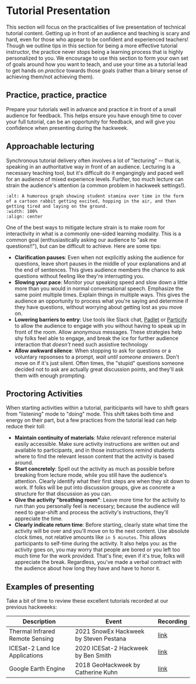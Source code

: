 # Tutorial Presentation

This section will focus on the practicalities of live presentation of technical tutorial content. Getting up in front of an audience and teaching is scary and hard, even for those who appear to be confident and experienced teachers! Though we outline tips in this section for being a more effective tutorial instructor, the practice never stops being a learning process that is highly personalized to you. We encourage to use this section to form your own set of goals around how you want to teach, and use your time as a tutorial lead to get hands on _practice_ towards those goals (rather than a binary sense of achieving them/not achieving them).

## Practice, practice, practice

Prepare your tutorials well in advance and practice it in front of a small audience for feedback. This helps ensure you have enough time to cover your full tutorial, can be an opportunity for feedback, and will give you confidence when presenting during the hackweek.

## Approachable lecturing

Synchronous tutorial delivery often involves a lot of "lecturing" -- that is, speaking in an authoritative way in front of an audience. Lecturing is a necessary teaching tool, but it's difficult do it engangingly and paced well for an audience of mixed experience levels. Further, too much lecture can strain the audience's attention (a common problem in hackweek settings!).

```{image} ../images/tutorials-stamina.png
:alt: A humorous graph showing student stamina over time in the form of a cartoon rabbit getting excited, hopping in the air, and then getting tired and laying on the ground.
:width: 100%
:align: center
```

One of the best ways to mitigate lecture strain is to make room for interactivity in what is a commonly one-sided learning modality. This is a common goal (enthusiastically asking our audience to "ask me questions!!"), but can be difficult to achieve. Here are some tips:
- **Clarification pauses**: Even when not explicitly asking the audience for questions, leave short pauses in the middle of your explanations and at the end of sentences.  This gives audience members the chance to ask questions without feeling like they're interrupting you.
- **Slowing your pace**: Monitor your speaking speed and slow down a little more than you would in normal conversational speech. Emphasize the same point multiple times. Explain things in multiple ways. This gives the audience an opportunity to process what you're saying and determine if they have questions, without worrying about getting lost as you move on.
- **Lowering barriers to entry**: Use tools like Slack chat, [Padlet](https://padlet.com/) or [Particify](https://particify.de) to allow the audience to engage with you without having to speak up in front of the room. Allow anonymous messages. These strategies help shy folks feel able to engage, and break the ice for further audience interaction that _doesn't_ need such assistive technology
- **Allow awkward silence**: When stopping to ask for questions or a voluntary repsonses to a prompt, _wait until someone answers_. Don't move on if it's just silent. Often times, the "stupid" questions someone decided not to ask are actually great discussion points, and they'll ask them with enough prompting.

## Proctoring Activities

When starting activities within a tutorial, pariticipants will have to shift gears from "listening" mode to "doing" mode. This shift takes both time and energy on their part, but a few practices from the tutorial lead can help reduce their toll:

- **Maintain continuity of materials**: Make relevant reference material easily accessible. Make sure activity instructions are written out and available to participants, and in those instructions remind students where to find the relevant lesson content that the activity is based around.
- **Start concretely**: Spell out the activity as much as possible before breaking from lecture mode, while you still have the audience's attention. Clearly identify what their first steps are when they sit down to work. If folks will be put into discussion groups, give as concrete a structure for that discussion as you can.
- **Give the activity "breathing room"**: Leave more time for the activity to run than you personally feel is necessary; because the audience will need to gear-shift and process the activity's instructions, they'll appreciate the time.
- **Clearly indicate return time**: Before starting, clearly state what time the activity will be over and you'll move on to the next content. Use absolute clock times, not relative amounts like `in 5 minutes`. This allows participants to self-time during the activity. It also helps you: as the activity goes on, you may worry that people are bored or you left too much time for the work provided. That's fine; even if it's true, folks will appreciate the break. Regardless, you've made a verbal contract with the audience about how long they have and have to honor it.

## Examples of presenting
Take a bit of time to review these excellent tutorials recorded at our previous hackweeks:

| Description | Event | Recording |
| - | - | - |
| Thermal Infrared Remote Sensing | 2021 SnowEx Hackweek by Steven Pestana | [link](https://www.youtube.com/watch?v=dkI0pVYclt0) |
| ICESat-2 Land Ice Applications | 2020 ICESat-2 Hackweek by Ben Smith | [link](https://www.youtube.com/watch?v=qtkVd2xc-U8) |
| Google Earth Engine | 2018 GeoHackweek by Catherine Kuhn | [link](https://www.youtube.com/watch?v=VMJ1ZO48cwU) |
